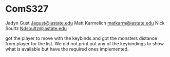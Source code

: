 # ComS327
Jadyn Gust Jagust@iastate.edu
Matt Karmelich matkarm@iastate.edu
Nick Soultz Ndsoultz@iastate.edu

got the player to move with the keybinds and got the monsters distance from player for the list. We did not print out any of the keybindings to show what is avaliable but have the required ones implemented.
